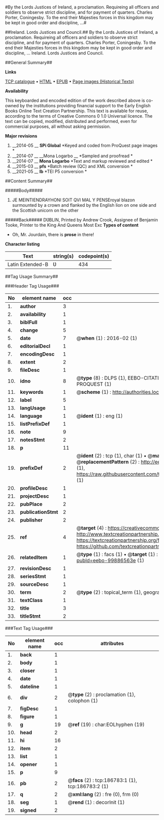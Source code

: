 #By the Lords Justices of Ireland, a proclamation. Requireing all officers and soldiers to observe strict discipline, and for payment of quarters. Charles Porter, Coningesby. To the end their Majesties forces in this kingdom may be kept in good order and discipline, ...#

##Ireland. Lords Justices and Council.##
By the Lords Justices of Ireland, a proclamation. Requireing all officers and soldiers to observe strict discipline, and for payment of quarters. Charles Porter, Coningesby. To the end their Majesties forces in this kingdom may be kept in good order and discipline, ...
Ireland. Lords Justices and Council.

##General Summary##

**Links**

[TCP catalogue](http://www.ota.ox.ac.uk/tcp/)  • 
[HTML](http://tei.it.ox.ac.uk/tcp/Texts-HTML/free/B24/B24780.html)  • 
[EPUB](http://tei.it.ox.ac.uk/tcp/Texts-EPUB/free/B24/B24780.epub) • 
[Page images (Historical Texts)](https://historicaltexts.jisc.ac.uk/eebo-99886563e)

**Availability**

This keyboarded and encoded edition of the work described above is co-owned by the
    institutions providing financial support to the Early English Books Online Text Creation
    Partnership. This text is available for reuse, according to the terms of  Creative Commons 0 1.0 Universal
    licence. The text can be copied, modified, distributed and performed, even for commercial
    purposes, all without asking permission.

**Major revisions**

1. __2014-05 __ __SPi Global__ *Keyed and coded from ProQuest page images *
1. __2014-07 __ __Mona Logarbo __ *Sampled and proofread *
1. __2014-07 __ __Mona Logarbo__ *Text and markup reviewed and edited *
1. __2015-03 __ __pfs__ *Batch review (QC) and XML conversion *
1. __2021-05 __ __lb__ *TEI P5 conversion *

##Content Summary##

#####Body#####

1. JE MEINTIENDRAYHONI SOIT QVI MAL Y PENSEroyal blazon surmounted by a crown and flanked by the English lion on one side and the Scottish unicorn on the other

#####Back#####
DƲBLIN, Printed by Andrew Crook, Assignee of Benjamin Tooke, Printer to the King And Queens Most Exc
**Types of content**

  * Oh, Mr. Jourdain, there is **prose** in there!

**Character listing**


|Text|string(s)|codepoint(s)|
|---|---|---|
|Latin Extended-B|Ʋ|434|

##Tag Usage Summary##

###Header Tag Usage###

|No|element name|occ|attributes|
|---|---|---|---|
|1.|__author__|3||
|2.|__availability__|1||
|3.|__biblFull__|1||
|4.|__change__|5||
|5.|__date__|7| @__when__ (1) : 2016-02 (1)|
|6.|__editorialDecl__|1||
|7.|__encodingDesc__|1||
|8.|__extent__|2||
|9.|__fileDesc__|1||
|10.|__idno__|8| @__type__ (8) : DLPS (1), EEBO-CITATION (1), VID (1), EEBO-PROQUEST (1), STC (3), PROQUEST (1)|
|11.|__keywords__|1| @__scheme__ (1) : http://authorities.loc.gov/ (1)|
|12.|__label__|5||
|13.|__langUsage__|1||
|14.|__language__|1| @__ident__ (1) : eng (1)|
|15.|__listPrefixDef__|1||
|16.|__note__|9||
|17.|__notesStmt__|2||
|18.|__p__|11||
|19.|__prefixDef__|2| @__ident__ (2) : tcp (1), char (1)  •  @__matchPattern__ (2) : ([0-9\-]+):([0-9IVX]+) (1), (.+) (1)  •  @__replacementPattern__ (2) : http://eebo.chadwyck.com/downloadtiff?vid=$1&page=$2 (1), https://raw.githubusercontent.com/textcreationpartnership/Texts/master/tcpchars.xml#$1 (1)|
|20.|__profileDesc__|1||
|21.|__projectDesc__|1||
|22.|__pubPlace__|2||
|23.|__publicationStmt__|2||
|24.|__publisher__|2||
|25.|__ref__|4| @__target__ (4) : https://creativecommons.org/publicdomain/zero/1.0/ (1), http://www.textcreationpartnership.org/docs/. (1), https://textcreationpartnership.org/faq/#faq05 (1), https://github.com/textcreationpartnership (1)|
|26.|__relatedItem__|1| @__type__ (1) : facs (1)  •  @__target__ (1) : https://data.historicaltexts.jisc.ac.uk/view?pubId=eebo-99886563e (1)|
|27.|__revisionDesc__|1||
|28.|__seriesStmt__|1||
|29.|__sourceDesc__|1||
|30.|__term__|2| @__type__ (2) : topical_term (1), geographic_name (1)|
|31.|__textClass__|1||
|32.|__title__|3||
|33.|__titleStmt__|2||


###Text Tag Usage###

|No|element name|occ|attributes|
|---|---|---|---|
|1.|__back__|1||
|2.|__body__|1||
|3.|__closer__|1||
|4.|__date__|1||
|5.|__dateline__|1||
|6.|__div__|2| @__type__ (2) : proclamation (1), colophon (1)|
|7.|__figDesc__|1||
|8.|__figure__|1||
|9.|__g__|19| @__ref__ (19) : char:EOLhyphen (19)|
|10.|__head__|2||
|11.|__hi__|16||
|12.|__item__|2||
|13.|__list__|1||
|14.|__opener__|1||
|15.|__p__|9||
|16.|__pb__|2| @__facs__ (2) : tcp:186783:1 (1), tcp:186783:2 (1)|
|17.|__q__|2| @__xml:lang__ (2) : fre (0), frm (0)|
|18.|__seg__|1| @__rend__ (1) : decorInit (1)|
|19.|__signed__|2||
